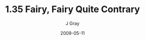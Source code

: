 ---
title: '1.35 Fairy, Fairy Quite Contrary'
alt: 'Mysteries of the Arcana'
date: '2009-05-11'
author: 'J Gray'
artist: 'Keira'
chapter: '1 More Heavens and Earths'
filler: false
---